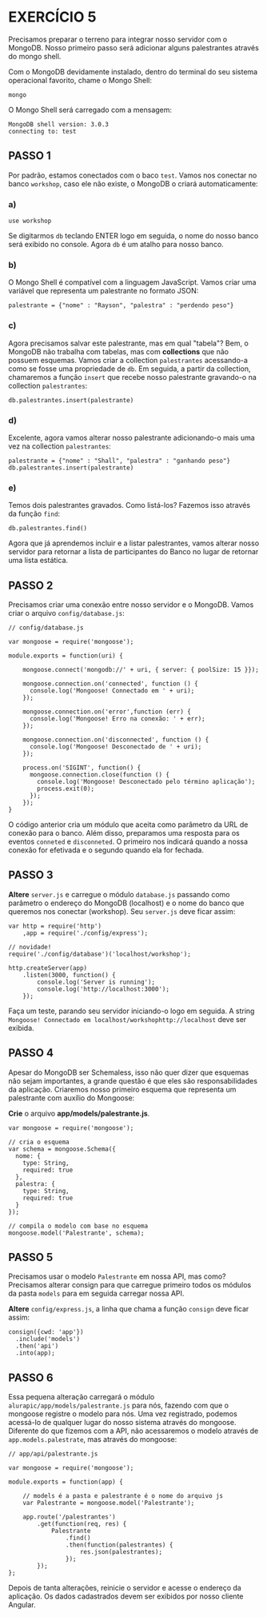 # EXERCÍCIO 5

Precisamos preparar o terreno para integrar nosso servidor com o MongoDB. Nosso primeiro passo será adicionar alguns palestrantes através do mongo shell. 

Com o MongoDB devidamente instalado, dentro do terminal do seu sistema operacional favorito, chame o Mongo Shell:

```
mongo
```

O Mongo Shell será carregado com a mensagem:

```
MongoDB shell version: 3.0.3
connecting to: test
```

## PASSO 1

Por padrão, estamos conectados com o baco `test`. Vamos nos conectar no banco `workshop`, caso ele não existe, o MongoDB o criará automaticamente:

### a)
```
use workshop
```

Se digitarmos `db` teclando ENTER logo em seguida, o nome do nosso banco será exibido no console. Agora `db` é um atalho para nosso banco.

### b)
O Mongo Shell é compatível com a linguagem JavaScript. Vamos criar uma variável que representa um palestrante no formato JSON:

```
palestrante = {"nome" : "Rayson", "palestra" : "perdendo peso"}
```

### c)
Agora precisamos salvar este palestrante, mas em qual "tabela"? Bem, o MongoDB não trabalha com tabelas, mas com **collections** que não possuem esquemas. Vamos criar a collection `palestrantes` acessando-a como se fosse uma propriedade de `db`. Em seguida, a partir da collection, chamaremos a função `insert` que recebe nosso palestrante gravando-o na collection `palestrantes`:

```
db.palestrantes.insert(palestrante)
```

### d)
Excelente, agora vamos alterar nosso palestrante adicionando-o mais uma vez na collection `palestrantes`:

```
palestrante = {"nome" : "Shall", "palestra" : "ganhando peso"}
db.palestrantes.insert(palestrante)
```

### e)
Temos dois palestrantes gravados. Como listá-los? Fazemos isso através da função `find`:

```
db.palestrantes.find()
```

Agora que já aprendemos incluir e a listar palestrantes, vamos alterar nosso servidor para retornar a lista de participantes do Banco no lugar de retornar uma lista estática.

## PASSO 2

Precisamos criar uma conexão entre nosso servidor e o MongoDB. Vamos criar o arquivo `config/database.js`:

```
// config/database.js

var mongoose = require('mongoose');

module.exports = function(uri) {

    mongoose.connect('mongodb://' + uri, { server: { poolSize: 15 }});
    
    mongoose.connection.on('connected', function () {
      console.log('Mongoose! Connectado em ' + uri);
    });

    mongoose.connection.on('error',function (err) {
      console.log('Mongoose! Erro na conexão: ' + err);
    });

    mongoose.connection.on('disconnected', function () {
      console.log('Mongoose! Desconectado de ' + uri);
    });

    process.on('SIGINT', function() {
      mongoose.connection.close(function () {
        console.log('Mongoose! Desconectado pelo término aplicação');
        process.exit(0);
      });
    });
}
```

O código anterior cria um módulo que aceita como parâmetro da URL de conexão para o banco. Além disso, preparamos uma resposta para os eventos `conneted` e `disconneted`. O primeiro nos indicará quando a nossa conexão for efetivada e o segundo quando ela for fechada. 

## PASSO 3

**Altere** `server.js` e carregue o módulo `database.js` passando como parâmetro o endereço do MongoDB (localhost) e o nome do banco que queremos nos conectar (workshop). Seu `server.js` deve ficar assim:

```
var http = require('http')
    ,app = require('./config/express');

// novidade!
require('./config/database')('localhost/workshop');

http.createServer(app)
    .listen(3000, function() {
        console.log('Server is running');
        console.log('http://localhost:3000');
    });
```
Faça um teste, parando seu servidor iniciando-o logo em seguida. A string `Mongoose! Connectado em localhost/workshophttp://localhost` deve ser exibida.

## PASSO 4

Apesar do MongoDB ser Schemaless, isso não quer dizer que esquemas não sejam importantes, a grande questão é que eles são responsabilidades da aplicação. Criaremos nosso primeiro esquema que representa um palestrante com auxílio do Mongoose:

**Crie** o arquivo **app/models/palestrante.js**.

```
var mongoose = require('mongoose');

// cria o esquema
var schema = mongoose.Schema({
  nome: { 
    type: String, 
    required: true
  }, 
  palestra: {
    type: String, 
    required: true
  }
});

// compila o modelo com base no esquema
mongoose.model('Palestrante', schema);
```

## PASSO 5

Precisamos usar o modelo `Palestrante` em nossa API, mas como? Precisamos alterar consign para que carregue primeiro todos os módulos da pasta `models` para em seguida carregar nossa API.

**Altere** `config/express.js`, a linha que chama a função `consign` deve ficar assim:

```
consign({cwd: 'app'})
  .include('models')
  .then('api')
  .into(app);

```


## PASSO 6

Essa pequena alteração carregará o módulo `alurapic/app/models/palestrante.js` para nós, fazendo com que o mongoose registre o modelo para nós. Uma vez registrado, podemos acessá-lo de qualquer lugar do nosso sistema através do mongoose. Diferente do que fizemos com a API, não acessaremos o modelo através de `app.models.palestrate`, mas através do mongoose:
```
// app/api/palestrante.js

var mongoose = require('mongoose');

module.exports = function(app) {
    
    // models é a pasta e palestrante é o nome do arquivo js
    var Palestrante = mongoose.model('Palestrante');
    
    app.route('/palestrantes')
        .get(function(req, res) {
            Palestrante
                .find()
                .then(function(palestrantes) {
                    res.json(palestrantes);     
                });
        });
};
```

Depois de tanta alterações, reinicie o servidor e acesse o endereço da aplicação. Os dados cadastrados devem ser exibidos por nosso cliente Angular.
